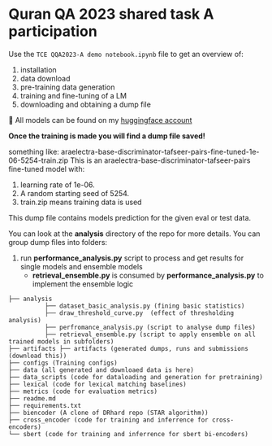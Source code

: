 # Quran QA 2023 shared task A participation

Use the `TCE QQA2023-A demo notebook.ipynb` file to get an overview of:
1. installation
2. data download
3. pre-training data generation
4. training and fine-tuning of a LM
5. downloading and obtaining a dump file

🎉 All models can be found on my [huggingface account](https://huggingface.co/MatMulMan)

**Once the training is made you will find a dump file saved!**

something like: araelectra-base-discriminator-tafseer-pairs-fine-tuned-1e-06-5254-train.zip
This is an araelectra-base-discriminator-tafseer-pairs fine-tuned model with:
1. learning rate of 1e-06.
2. A random starting seed of 5254.
4. train.zip means training data is used

This dump file contains models prediction for the given eval or test data.

You can look at the **analysis** directory of the repo for more details.
You can group dump files into folders:
1. run **performance_analysis.py** script to process and get results for single models and ensemble models
   - **retrieval_ensemble.py** is consumed by **performance_analysis.py** to implement the ensemble logic

```
├── analysis
          ├── dataset_basic_analysis.py (fining basic statistics)
          ├── draw_threshold_curve.py  (effect of thresholding analysis)
          ├── perfromance_analysis.py (script to analyse dump files)
          ├── retrieval_ensemble.py (script to apply ensemble on all trained models in subfolders)
├── artifacts ├── artifacts (generated dumps, runs and submissions (download this))
├── configs (Training configs)
├── data (all generated and downloaed data is here)
├── data_scripts (code for dataloading and generation for pretraining)
├── lexical (code for lexical matching baselines)
├── metrics (code for evaluation metrics)
├── readme.md
├── requirements.txt
├── biencoder (A clone of DRhard repo (STAR algorithm))
├── cross_encoder (code for training and inferrence for cross-encoders)
└── sbert (code for training and inferrence for sbert bi-encoders)
```
